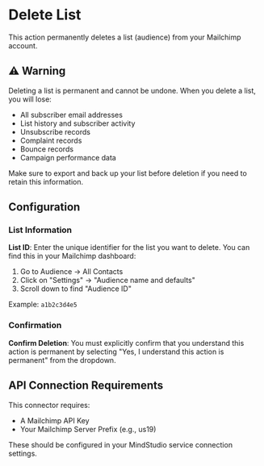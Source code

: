 # Delete List

This action permanently deletes a list (audience) from your Mailchimp account.

## ⚠️ Warning

Deleting a list is permanent and cannot be undone. When you delete a list, you will lose:
- All subscriber email addresses
- List history and subscriber activity
- Unsubscribe records
- Complaint records
- Bounce records
- Campaign performance data

Make sure to export and back up your list before deletion if you need to retain this information.

## Configuration

### List Information

**List ID**: Enter the unique identifier for the list you want to delete. You can find this in your Mailchimp dashboard:
1. Go to Audience → All Contacts
2. Click on "Settings" → "Audience name and defaults"
3. Scroll down to find "Audience ID"

Example: `a1b2c3d4e5`

### Confirmation

**Confirm Deletion**: You must explicitly confirm that you understand this action is permanent by selecting "Yes, I understand this action is permanent" from the dropdown.

## API Connection Requirements

This connector requires:
- A Mailchimp API Key
- Your Mailchimp Server Prefix (e.g., us19)

These should be configured in your MindStudio service connection settings.